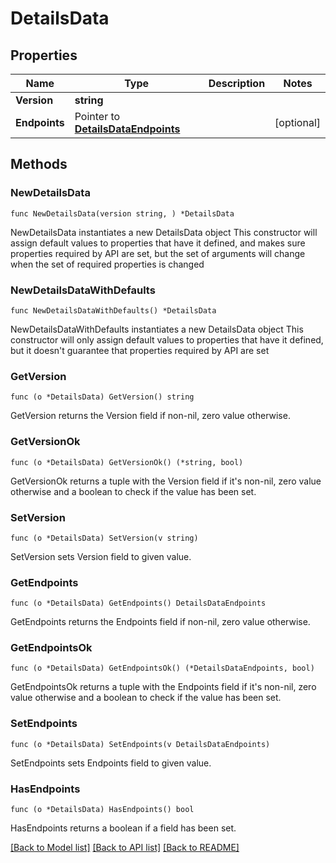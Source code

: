 # DetailsData

## Properties

Name | Type | Description | Notes
------------ | ------------- | ------------- | -------------
**Version** | **string** |  | 
**Endpoints** | Pointer to [**DetailsDataEndpoints**](DetailsDataEndpoints.md) |  | [optional] 

## Methods

### NewDetailsData

`func NewDetailsData(version string, ) *DetailsData`

NewDetailsData instantiates a new DetailsData object
This constructor will assign default values to properties that have it defined,
and makes sure properties required by API are set, but the set of arguments
will change when the set of required properties is changed

### NewDetailsDataWithDefaults

`func NewDetailsDataWithDefaults() *DetailsData`

NewDetailsDataWithDefaults instantiates a new DetailsData object
This constructor will only assign default values to properties that have it defined,
but it doesn't guarantee that properties required by API are set

### GetVersion

`func (o *DetailsData) GetVersion() string`

GetVersion returns the Version field if non-nil, zero value otherwise.

### GetVersionOk

`func (o *DetailsData) GetVersionOk() (*string, bool)`

GetVersionOk returns a tuple with the Version field if it's non-nil, zero value otherwise
and a boolean to check if the value has been set.

### SetVersion

`func (o *DetailsData) SetVersion(v string)`

SetVersion sets Version field to given value.


### GetEndpoints

`func (o *DetailsData) GetEndpoints() DetailsDataEndpoints`

GetEndpoints returns the Endpoints field if non-nil, zero value otherwise.

### GetEndpointsOk

`func (o *DetailsData) GetEndpointsOk() (*DetailsDataEndpoints, bool)`

GetEndpointsOk returns a tuple with the Endpoints field if it's non-nil, zero value otherwise
and a boolean to check if the value has been set.

### SetEndpoints

`func (o *DetailsData) SetEndpoints(v DetailsDataEndpoints)`

SetEndpoints sets Endpoints field to given value.

### HasEndpoints

`func (o *DetailsData) HasEndpoints() bool`

HasEndpoints returns a boolean if a field has been set.


[[Back to Model list]](../README.md#documentation-for-models) [[Back to API list]](../README.md#documentation-for-api-endpoints) [[Back to README]](../README.md)


